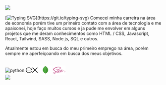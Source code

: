 <img src="https://camo.githubusercontent.com/6dc6a72eb22616b86c27c8870e7b2b599315c493148f408ecc3ee4b50f4d9395/68747470733a2f2f696d672e736869656c64732e696f2f62616467652f44617461253230536369656e746973742d3443414635303f7374796c653d666f722d7468652d6261646765266c6f676f3d707974686f6e266c6f676f436f6c6f723d7768697465">

[![Typing SVG](https://readme-typing-svg.herokuapp.com?font=Fira+Code&pause=1000&color=1E90FF&vCenter=true&width=1000&height=100&lines=Hello!+My+name+is+Breno+Dobroski+%F0%9F%91%8B;I'm+22+years+old.;I'm+Data+Scientist%2C+Be+Welcome!)](https://git.io/typing-svg)
Comecei minha carreira na área de economia porém tive um primeiro contato com a área de tecnologia e me apaixonei, hoje faço muitos cursos e ja pude me envolver em alguns projetos que me deram conhecimentos como HTML / CSS, Javascript, React, Tailwind, SASS, Node.js, SQL e outros. 

Atualmente estou em busca do meu primeiro emprego na área, porém sempre me aperfeiçoando em busca dos meus objetivos.


<div style="display: inline_block"><br>

  <img align="center" alt="python" height="30" width="40" src="https://cdn.jsdelivr.net/gh/devicons/devicon@latest/devicon.min.css">
  <link rel="stylesheet" type='text/css' href="https://cdn.jsdelivr.net/gh/devicons/devicon@latest/devicon.min.css" />
  <link rel="stylesheet" type='text/css' href="https://cdn.jsdelivr.net/gh/devicons/devicon@latest/devicon.min.css" />
  <img align="center" alt="Rafa-Csharp" height="30" width="40" src="https://raw.githubusercontent.com/devicons/devicon/master/icons/express/express-original.svg">
  <img align="center" alt="Rafa-Csharp" height="30" width="40" src="https://raw.githubusercontent.com/devicons/devicon/master/icons/mongodb/mongodb-original.svg">
  <img align="center" alt="Rafa-Csharp" height="30" width="40" src="https://raw.githubusercontent.com/devicons/devicon/master/icons/sass/sass-original.svg">
          
</div>


  
 
<div> 
  <a href="https://www.linkedin.com/in/brenodobroski" target="blank"><img src="https://img.shields.io/badge/-LinkedIn-%230077B5?style=for-the-badge&logo=linkedin&logoColor=white" target="_blank"></a> 
</div>
